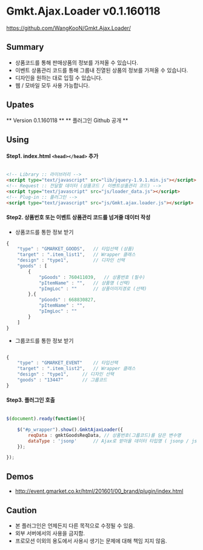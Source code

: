 # Gmkt.Ajax.Loader v0.1.160118
https://github.com/WangKooN/Gmkt.Ajax.Loader/

## Summary
- 상품코드를 통해 판매상품의 정보를 가져올 수 있습니다.
- 이벤트 상품관리 코드를 통해 그룹내 진열된 상품의 정보를 가져올 수 있습니다.
- 디자인을 원하는 대로 입힐 수 있습니다.
- 웹 / 모바일 모두 사용 가능합니다.

## Upates

** Version 0.1.160118 **
** 플러그인 Github 공개 **


## Using


#### Step1. index.html `<head></head>` 추가
```html

<!-- Library :: 라이브러리 -->
<script type="text/javascript" src="lib/jquery-1.9.1.min.js"></script>
<!-- Request :: 전달할 데이터 (상품코드 / 이벤트상품관리 코드) -->
<script type="text/javascript" src="js/loader_data.js"></script>
<!-- Plug-in :: 플러그인 -->
<script type="text/javascript" src="js/Gmkt.ajax.loader.js"></script>

```


#### Step2. 상품번호 또는 이벤트 상품관리 코드를 넘겨줄 데이터 작성
- 상품코드를 통한 정보 받기
```javascript
{
	"type" : "GMARKET_GOODS",	// 타입선택 (상품)
	"target" : ".item_list1",	// Wrapper 클래스
	"design" : "type1", 		// 디자인 선택
	"goods" : [
		{
			"pGoods" : 760411039,	// 상품번호 (필수)
			"pItemName" : "",	// 상품명 (선택)
			"pImgLoc" : ""		// 상품이미지경로 (선택)
		},{
			"pGoods" : 668830827,
			"pItemName" : "",
			"pImgLoc" : ""
		}
	]
}

```

- 그룹코드를 통한 정보 받기
```javascript

{
	"type" : "GMARKET_EVENT"	// 타입선택
	"target" : ".item_list2",	// Wrapper 클래스
	"design" : "type1",		// 디자인 선택
	"goods" : "13447"		// 그룹코드
}

```

#### Step3. 플러그인 호출
```javascript

$(document).ready(function(){

	$("#p_wrapper").show().GmktAjaxLoader({
		reqData : gmktGoodsReqData,	// 상품번호(그룹코드)를 담은 변수명
		dataType : 'jsonp'		// Ajax로 받아올 데이터 타입명 ( jsonp / json / xml )
	});	

});

```

## Demos

- http://event.gmarket.co.kr/html/201601/00_brand/plugin/index.html


## Caution

- 본 플러그인은 언제든지 다른 목적으로 수정될 수 있음.
- 외부 서버에서의 사용을 금지함.
- 프로모션 이외의 용도에서 사용시 생기는 문제에 대해 책임 지지 않음.

